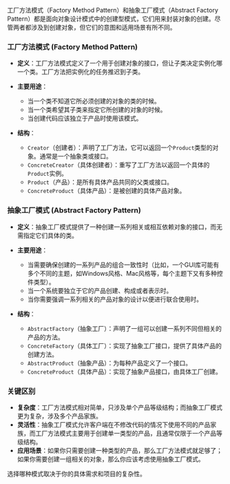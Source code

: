 工厂方法模式（Factory Method Pattern）和抽象工厂模式（Abstract Factory Pattern）都是面向对象设计模式中的创建型模式，它们用来封装对象的创建。尽管两者都涉及到创建对象，但它们的意图和适用场景有所不同。

### 工厂方法模式 (Factory Method Pattern)

- **定义**：工厂方法模式定义了一个用于创建对象的接口，但让子类决定实例化哪一个类。工厂方法把实例化的任务推迟到子类。
  
- **主要用途**：
  - 当一个类不知道它所必须创建的对象的类的时候。
  - 当一个类希望其子类来指定它所创建的对象的时候。
  - 当创建代码应该独立于产品时使用该模式。

- **结构**：
  - `Creator`（创建者）：声明了工厂方法，它可以返回一个`Product`类型的对象。通常是一个抽象类或接口。
  - `ConcreteCreator`（具体创建者）：重写了工厂方法以返回一个具体的`Product`实例。
  - `Product`（产品）：是所有具体产品共同的父类或接口。
  - `ConcreteProduct`（具体产品）：是被创建的具体产品对象。

### 抽象工厂模式 (Abstract Factory Pattern)

- **定义**：抽象工厂模式提供了一种创建一系列相关或相互依赖对象的接口，而无需指定它们具体的类。
  
- **主要用途**：
  - 当需要确保创建的一系列产品的组合一致性时（比如，一个GUI库可能有多个不同的主题，如Windows风格、Mac风格等，每个主题下又有多种控件类型）。
  - 当一个系统要独立于它的产品创建、构成或者表示时。
  - 当你需要强调一系列相关的产品对象的设计以便进行联合使用时。

- **结构**：
  - `AbstractFactory`（抽象工厂）：声明了一组可以创建一系列不同但相关的产品的方法。
  - `ConcreteFactory`（具体工厂）：实现了抽象工厂接口，提供了具体产品的创建方法。
  - `AbstractProduct`（抽象产品）：为每种产品定义了一个接口。
  - `ConcreteProduct`（具体产品）：实现了抽象产品接口，由具体工厂创建。

### 关键区别

- **复杂度**：工厂方法模式相对简单，只涉及单个产品等级结构；而抽象工厂模式更为复杂，涉及多个产品家族。
- **灵活性**：抽象工厂模式允许客户端在不修改代码的情况下使用不同的产品家族，而工厂方法模式主要用于创建单一类型的产品，且通常仅限于一个产品等级结构。
- **应用场景**：如果你只需要创建一种类型的产品，那么工厂方法模式就足够了；如果你需要创建一组相关的对象，那么你应该考虑使用抽象工厂模式。

选择哪种模式取决于你的具体需求和项目的复杂性。
